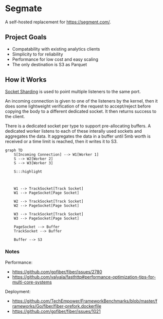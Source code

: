 # Segmate

A self-hosted replacement for https://segment.com/.

## Project Goals

  - Compatability with existing analytics clients
  - Simplicity to for reliability
  - Performance for low cost and easy scaling
  - The only destination is S3 as Parquet

## How it Works

[Socket Sharding](https://www.f5.com/company/blog/nginx/socket-sharding-nginx-release-1-9-1) is used to point multiple listeners to the same port.

An incoming connection is given to one of the listeners by the kernel, then it does some lightweight verification of the request to accept/reject before copying the body to a different dedicated socket. It then returns success to the client.

There is a dedicated socket per type to support pre-allocating buffers. A dedicated worker listens to each of these interally used sockets and aggregates the data. It aggregates the data in a buffer until 5mb worth is received or a time limit is reached, then it writes it to S3.

```mermaid
graph TD
    S[Incoming Connection] --> W1[Worker 1]
    S --> W2[Worker 2]
    S --> W3[Worker 3]

    S:::highlight



    W1 --> TrackSocket[Track Socket]
    W1 --> PageSocket[Page Socket]

    W2 --> TrackSocket[Track Socket]
    W2 --> PageSocket[Page Socket]

    W3 --> TrackSocket[Track Socket]
    W3 --> PageSocket[Page Socket]

    PageSocket --> Buffer
    TrackSocket --> Buffer

    Buffer --> S3

```

### Notes

Performance:
- https://github.com/gofiber/fiber/issues/2780
- https://github.com/valyala/fasthttp#performance-optimization-tips-for-multi-core-systems

Deployment:
- https://github.com/TechEmpower/FrameworkBenchmarks/blob/master/frameworks/Go/fiber/fiber-prefork.dockerfile
- https://github.com/gofiber/fiber/issues/1021
